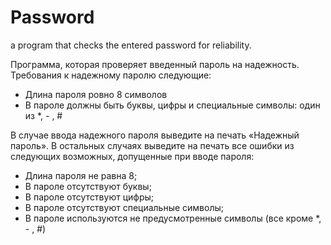 # Password
a program that checks the entered password for reliability.

Программа, которая проверяет введенный пароль на надежность. Требования к надежному паролю следующие:
- Длина пароля ровно 8 символов
- В пароле должны быть буквы, цифры и специальные символы: один из *, - , #

В случае ввода надежного пароля выведите на печать «Надежный пароль». В остальных случаях выведите на печать все ошибки из следующих возможных, допущенные при вводе пароля:
- Длина пароля не равна 8;
- В пароле отсутствуют буквы;
- В пароле отсутствуют цифры;
- В пароле отсутствуют специальные символы;
- В пароле используются не предусмотренные символы (все кроме *, - , #)
